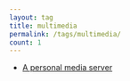 ```yaml
---
layout: tag
title: multimedia
permalink: /tags/multimedia/
count: 1
---
```


- [A personal media server](https://blog.alphasmanifesto.com/2024/08/19/personal-media-server/)
